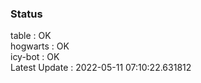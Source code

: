 ### Status


table : OK  
hogwarts : OK  
icy-bot : OK  
Latest Update : 2022-05-11 07:10:22.631812
